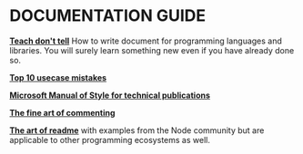 # DOCUMENTATION GUIDE

**[Teach don't tell](http://stevelosh.com/blog/2013/09/teach-dont-tell/)** How to write document for programming languages and libraries. You will surely learn something new even if you have already done so.

**[Top 10 usecase mistakes]([http://www.cs.clemson.edu/~steve/CW/472/TopTenUseCaseMistakes.pdf)**

**[Microsoft Manual of Style for technical publications](http://cody.inlandgps.com/pub/MARLS/MSTP-V3.pdf)**

**[The fine art of commenting](http://www.icsharpcode.net/technotes/commenting20020413.pdf)**

**[The art of readme](https://github.com/noffle/art-of-readme)** with examples from the Node community but are applicable to other programming ecosystems as well.

